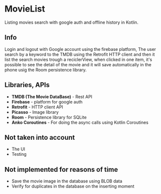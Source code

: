 # MovieList

Listing movies search with google auth and offline history in Kotlin.

## Info

Login and logout with Google account using the firebase platform, The user search by a keyword to the TMDB using the Retrofit HTTP client and then it list the search movies trough a reciclerView, when clicked in one item, it's possible to see the detail of the movie and it will save automatically in the phone usig the Room persistence library.

## Libraries, APIs

+ **TMDB (The Movie DataBase)** - Rest API
+ **Firebase** - platform for google auth 
+ **Retrofit** - HTTP client API
+ **Picasso** - Image library
+ **Room** - Persistence library for SQLite
+ **Anko Coroutines** - For doing the async calls using Kotlin Coroutines

## Not taken into account

+ The UI
+ Testing

## Not implemented for reasons of time

+ Save the movie image in the database using BLOB data
+ Verify for duplicates in the database on the inserting moment
